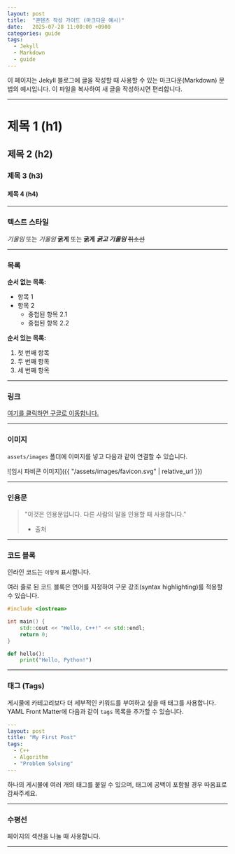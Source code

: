 ```yaml
---
layout: post
title:  "콘텐츠 작성 가이드 (마크다운 예시)"
date:   2025-07-28 11:00:00 +0900
categories: guide
tags:
  - Jekyll
  - Markdown
  - guide
---
```


이 페이지는 Jekyll 블로그에 글을 작성할 때 사용할 수 있는 마크다운(Markdown) 문법의 예시입니다. 이 파일을 복사하여 새 글을 작성하시면 편리합니다.

---

# 제목 1 (h1)
## 제목 2 (h2)
### 제목 3 (h3)
#### 제목 4 (h4)

---

### 텍스트 스타일

*기울임* 또는 _기울임_
**굵게** 또는 __굵게__
**_굵고 기울임_**
~~취소선~~

---

### 목록

**순서 없는 목록:**
* 항목 1
* 항목 2
  * 중첩된 항목 2.1
  * 중첩된 항목 2.2

**순서 있는 목록:**
1. 첫 번째 항목
2. 두 번째 항목
3. 세 번째 항목

---

### 링크

[여기를 클릭하면 구글로 이동합니다.](https://www.google.com)

---

### 이미지

`assets/images` 폴더에 이미지를 넣고 다음과 같이 연결할 수 있습니다.

![임시 파비콘 이미지]({{ "/assets/images/favicon.svg" | relative_url }})

---

### 인용문

> "이것은 인용문입니다. 다른 사람의 말을 인용할 때 사용합니다."
> - 출처

---

### 코드 블록

인라인 코드는 `이렇게` 표시합니다.

여러 줄로 된 코드 블록은 언어를 지정하여 구문 강조(syntax highlighting)를 적용할 수 있습니다.

```cpp
#include <iostream>

int main() {
    std::cout << "Hello, C++!" << std::endl;
    return 0;
}
```

```python
def hello():
    print("Hello, Python!")
```

---

### 태그 (Tags)

게시물에 카테고리보다 더 세부적인 키워드를 부여하고 싶을 때 태그를 사용합니다. YAML Front Matter에 다음과 같이 `tags` 목록을 추가할 수 있습니다.

```yaml
---
layout: post
title: "My First Post"
tags:
  - C++
  - Algorithm
  - "Problem Solving"
---
```

하나의 게시물에 여러 개의 태그를 붙일 수 있으며, 태그에 공백이 포함될 경우 따옴표로 감싸주세요.

---

### 수평선

페이지의 섹션을 나눌 때 사용합니다.

---
